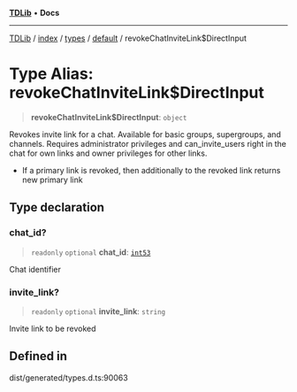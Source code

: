 [**TDLib**](../../../../../../README.md) • **Docs**

***

[TDLib](../../../../../../modules.md) / [index](../../../../../README.md) / [types](../../../README.md) / [default](../README.md) / revokeChatInviteLink$DirectInput

# Type Alias: revokeChatInviteLink$DirectInput

> **revokeChatInviteLink$DirectInput**: `object`

Revokes invite link for a chat. Available for basic groups, supergroups, and channels. Requires administrator privileges and can_invite_users right in the chat for own links and owner privileges for other links.

- If a primary link is revoked, then additionally to the revoked link returns new primary link

## Type declaration

### chat\_id?

> `readonly` `optional` **chat\_id**: [`int53`](int53-1.md)

Chat identifier

### invite\_link?

> `readonly` `optional` **invite\_link**: `string`

Invite link to be revoked

## Defined in

dist/generated/types.d.ts:90063
